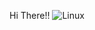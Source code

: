 Hi There!!
![Linux](https://img.shields.io/badge/Linux-FCC624?style=for-the-badge&logo=linux&logoColor=black)
